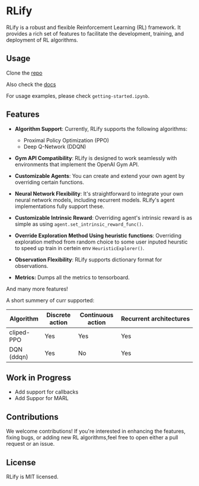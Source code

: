 # RLify

RLify is a robust and flexible Reinforcement Learning (RL) framework. It provides a rich set of features to facilitate the development, training, and deployment of RL algorithms.

## Usage

Clone the [repo](https://github.com/nitsan57/RLkit)

Also check the [docs](https://nitsan57.github.io/RLkit-docs/)

For usage examples, please check `getting-started.ipynb`.

## Features

- **Algorithm Support**: Currently, RLify supports the following algorithms:

  - Proximal Policy Optimization (PPO)
  - Deep Q-Network (DDQN)
- **Gym API Compatibility**: RLify is designed to work seamlessly with environments that implement the OpenAI Gym API.
- **Customizable Agents**: You can create and extend your own agent by overriding certain functions.
- **Neural Network Flexibility**: It's straightforward to integrate your own neural network models, including recurrent models. RLify's agent implementations fully support these.
- **Customizable Intrinsic Reward**: Overriding agent's intrinsic reward is as simple as using `agent.set_intrinsic_reward_func()`.
- **Override Exploration Method Using heuristic functions**: Overriding exploration method from random choice to some user inputed heurstic to speed up train in certein env `HeuristicExplorer()`.
- **Observation Flexibility**: RLify supports dictionary format for observations.
- **Metrics:** Dumps all the metrics to tensorboard.

And many more features!

A short summery of curr supported:

| Algorithm  | Discrete action | Continuous action | Recurrent architectures |
| ---------- | --------------- | ----------------- | ------------------------ |
| cliped-PPO | Yes             | Yes               | Yes                      |
| DQN (ddqn) | Yes             | No                | Yes                      |

## Work in Progress

- Add support for callbacks
- Add Suppor for MARL

## Contributions

We welcome contributions! If you're interested in enhancing the features, fixing bugs, or adding new RL algorithms,feel free to open either a pull request or an issue.

## License

RLify is MIT licensed.
